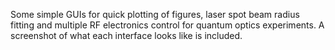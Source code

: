Some simple GUIs for quick plotting of figures, laser spot beam radius fitting and multiple RF electronics control for quantum optics experiments.  A screenshot of what each interface looks like is included.
